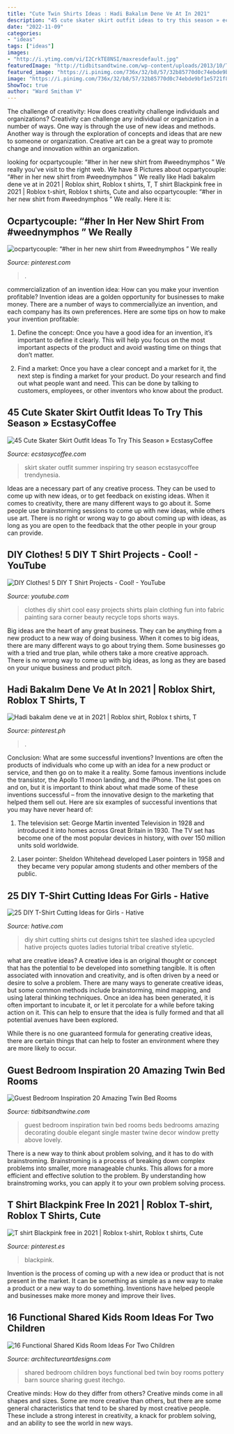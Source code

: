 ```yaml
---
title: "Cute Twin Shirts Ideas : Hadi Bakalım Dene Ve At In 2021"
description: "45 cute skater skirt outfit ideas to try this season » ecstasycoffee"
date: "2022-11-09"
categories:
- "ideas"
tags: ["ideas"]
images:
- "http://i.ytimg.com/vi/I2CrkTE8NSI/maxresdefault.jpg"
featuredImage: "http://tidbitsandtwine.com/wp-content/uploads/2013/10/TidbitsTwine-Guest-Bedroom-Inspiration-19.jpg"
featured_image: "https://i.pinimg.com/736x/32/b8/57/32b85770d0c74ebde9bf1e5721f84498.jpg"
image: "https://i.pinimg.com/736x/32/b8/57/32b85770d0c74ebde9bf1e5721f84498.jpg"
ShowToc: true
author: "Ward Smitham V"
---
```



The challenge of creativity: How does creativity challenge individuals and organizations?
Creativity can challenge any individual or organization in a number of ways. One way is through the use of new ideas and methods. Another way is through the exploration of concepts and ideas that are new to someone or organization. Creative art can be a great way to promote change and innovation within an organization.

	

		
looking for ocpartycouple: “#her in her new shirt from #weednymphos ” We really you've visit to the right web. We have 8 Pictures about ocpartycouple: “#her in her new shirt from #weednymphos ” We really like Hadi bakalım dene ve at in 2021 | Roblox shirt, Roblox t shirts, T, T shirt Blackpink free in 2021 | Roblox t-shirt, Roblox t shirts, Cute and also ocpartycouple: “#her in her new shirt from #weednymphos ” We really. Here it is:
		
    
## Ocpartycouple: “#her In Her New Shirt From #weednymphos ” We Really

<img loading=lazy src="https://i.pinimg.com/736x/29/32/c8/2932c8fb80f064e3f4aa8234c684a828--shirt-sayings-left.jpg" onerror="this.onerror=null;this.src='https://tse1.mm.bing.net/th?id=OIP.R23Px8qINKqz0A774tl5SgHaJ3&amp;pid=15.1';" alt="ocpartycouple: “#her in her new shirt from #weednymphos ” We really">

_Source: pinterest.com_

>. 

	

commercialization of an invention idea: How can you make your invention profitable?
Invention ideas are a golden opportunity for businesses to make money. There are a number of ways to commerciallyize an invention, and each company has its own preferences. Here are some tips on how to make your invention profitable:
1. Define the concept: Once you have a good idea for an invention, it’s important to define it clearly. This will help you focus on the most important aspects of the product and avoid wasting time on things that don’t matter.

2. Find a market: Once you have a clear concept and a market for it, the next step is finding a market for your product. Do your research and find out what people want and need. This can be done by talking to customers, employees, or other inventors who know about the product.


    
## 45 Cute Skater Skirt Outfit Ideas To Try This Season » EcstasyCoffee

<img loading=lazy src="https://i0.wp.com/www.ecstasycoffee.com/wp-content/uploads/2016/12/Flower-skater-skirt.jpg?resize=700%2C1519" onerror="this.onerror=null;this.src='https://tse2.mm.bing.net/th?id=OIP.uXR4jYFNz5qzVfE1BXls-wHaQE&amp;pid=15.1';" alt="45 Cute Skater Skirt Outfit Ideas To Try This Season » EcstasyCoffee">

_Source: ecstasycoffee.com_

>skirt skater outfit summer inspiring try season ecstasycoffee trendynesia. 

	

Ideas are a necessary part of any creative process. They can be used to come up with new ideas, or to get feedback on existing ideas. When it comes to creativity, there are many different ways to go about it. Some people use brainstorming sessions to come up with new ideas, while others use art. There is no right or wrong way to go about coming up with ideas, as long as you are open to the feedback that the other people in your group can provide.

    
## DIY Clothes! 5 DIY T Shirt Projects - Cool! - YouTube

<img loading=lazy src="http://i.ytimg.com/vi/I2CrkTE8NSI/maxresdefault.jpg" onerror="this.onerror=null;this.src='https://tse3.mm.bing.net/th?id=OIP.PJkBNo6AYZwm_l6IJwAS3wHaEK&amp;pid=15.1';" alt="DIY Clothes! 5 DIY T Shirt Projects - Cool! - YouTube">

_Source: youtube.com_

>clothes diy shirt cool easy projects shirts plain clothing fun into fabric painting sara corner beauty recycle tops shorts ways. 

	

Big ideas are the heart of any great business. They can be anything from a new product to a new way of doing business. When it comes to big ideas, there are many different ways to go about trying them. Some businesses go with a tried and true plan, while others take a more creative approach. There is no wrong way to come up with big ideas, as long as they are based on your unique business and product pitch.

    
## Hadi Bakalım Dene Ve At In 2021 | Roblox Shirt, Roblox T Shirts, T

<img loading=lazy src="https://i.pinimg.com/736x/84/72/7b/84727b1b55450f5f5633034e66be8188.jpg" onerror="this.onerror=null;this.src='https://tse2.mm.bing.net/th?id=OIP.ZAAmCcvCi9ogOBCFxsiWqwAAAA&amp;pid=15.1';" alt="Hadi bakalım dene ve at in 2021 | Roblox shirt, Roblox t shirts, T">

_Source: pinterest.ph_

>. 

	

Conclusion: What are some successful inventions?
Inventions are often the products of individuals who come up with an idea for a new product or service, and then go on to make it a reality. Some famous inventions include the transistor, the Apollo 11 moon landing, and the iPhone. The list goes on and on, but it is important to think about what made some of these inventions successful – from the innovative design to the marketing that helped them sell out. Here are six examples of successful inventions that you may have never heard of:
1. The television set: George Martin invented Television in 1928 and introduced it into homes across Great Britain in 1930. The TV set has become one of the most popular devices in history, with over 150 million units sold worldwide.

2. Laser pointer: Sheldon Whitehead developed Laser pointers in 1958 and they became very popular among students and other members of the public.

    
## 25 DIY T-Shirt Cutting Ideas For Girls - Hative

<img loading=lazy src="https://hative.com/wp-content/uploads/2014/11/diy-tshirt-cutting-ideas/3-blue-slashed-tshirt.jpg" onerror="this.onerror=null;this.src='https://tse2.mm.bing.net/th?id=OIP.E6jn1okoD14yKQy3cVxZBwHaJ4&amp;pid=15.1';" alt="25 DIY T-Shirt Cutting Ideas for Girls - Hative">

_Source: hative.com_

>diy shirt cutting shirts cut designs tshirt tee slashed idea upcycled hative projects quotes ladies tutorial tribal creative styletic. 

	

what are creative ideas?
A creative idea is an original thought or concept that has the potential to be developed into something tangible. It is often associated with innovation and creativity, and is often driven by a need or desire to solve a problem.
There are many ways to generate creative ideas, but some common methods include brainstorming, mind mapping, and using lateral thinking techniques. Once an idea has been generated, it is often important to incubate it, or let it percolate for a while before taking action on it. This can help to ensure that the idea is fully formed and that all potential avenues have been explored.

While there is no one guaranteed formula for generating creative ideas, there are certain things that can help to foster an environment where they are more likely to occur.

    
## Guest Bedroom Inspiration 20 Amazing Twin Bed Rooms

<img loading=lazy src="http://tidbitsandtwine.com/wp-content/uploads/2013/10/TidbitsTwine-Guest-Bedroom-Inspiration-19.jpg" onerror="this.onerror=null;this.src='https://tse3.mm.bing.net/th?id=OIP.S7jszrPPYeHkCuyV5ZSv2QHaLH&amp;pid=15.1';" alt="Guest Bedroom Inspiration 20 Amazing Twin Bed Rooms">

_Source: tidbitsandtwine.com_

>guest bedroom inspiration twin bed rooms beds bedrooms amazing decorating double elegant single master twine decor window pretty above lovely. 

	

There is a new way to think about problem solving, and it has to do with brainstroming. Brainstroming is a process of breaking down complex problems into smaller, more manageable chunks. This allows for a more efficient and effective solution to the problem. By understanding how brainstroming works, you can apply it to your own problem solving process.

    
## T Shirt Blackpink Free In 2021 | Roblox T-shirt, Roblox T Shirts, Cute

<img loading=lazy src="https://i.pinimg.com/736x/32/b8/57/32b85770d0c74ebde9bf1e5721f84498.jpg" onerror="this.onerror=null;this.src='https://tse3.mm.bing.net/th?id=OIP.FTrctR74m-crQAIdfMtuewHaHa&amp;pid=15.1';" alt="T shirt Blackpink free in 2021 | Roblox t-shirt, Roblox t shirts, Cute">

_Source: pinterest.es_

>blackpink. 

	

Invention is the process of coming up with a new idea or product that is not present in the market. It can be something as simple as a new way to make a product or a new way to do something. Inventions have helped people and businesses make more money and improve their lives.

    
## 16 Functional Shared Kids Room Ideas For Two Children

<img loading=lazy src="https://www.architectureartdesigns.com/wp-content/uploads/2015/02/420-630x397.jpg" onerror="this.onerror=null;this.src='https://tse2.mm.bing.net/th?id=OIP.ulP6jppieuMNdwGRlkS06AHaEq&amp;pid=15.1';" alt="16 Functional Shared Kids Room Ideas For Two Children">

_Source: architectureartdesigns.com_

>shared bedroom children boys functional bed twin boy rooms pottery barn source sharing guest itechgo. 

	

Creative minds: How do they differ from others?
Creative minds come in all shapes and sizes. Some are more creative than others, but there are some general characteristics that tend to be shared by most creative people. These include a strong interest in creativity, a knack for problem solving, and an ability to see the world in new ways.

